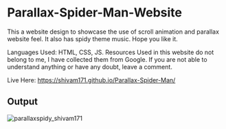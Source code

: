 # Parallax-Spider-Man-Website
This a website design to showcase the use of scroll animation and parallax website feel.
It also has spidy theme music. Hope you like it.

Languages Used: HTML, CSS, JS.
Resources Used in this website do not belong to me, I have collected them from Google. If you are not able to understand anything or have any doubt, leave a comment.

Live Here: https://shivam171.github.io/Parallax-Spider-Man/

## Output
![parallaxspidy_shivam171](https://user-images.githubusercontent.com/66107248/219936146-380530b6-fda7-4523-8199-f0b990fa3265.png)

